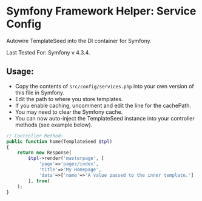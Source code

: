 # Symfony Framework Helper: Service Config

Autowire TemplateSeed into the DI container for Symfony.

Last Tested For: Symfony v 4.3.4.

## Usage:

- Copy the contents of `src/config/services.php` into your own version of this file in Symfony.
- Edit the path to where you store templates.
- If you enable caching, uncomment and edit the line for the cachePath.
- You may need to clear the Symfony cache.
- You can now auto-inject the TemplateSeed instance into your controller methods (see example below).

```php
// Controller Method:
public function home(TemplateSeed $tpl)
{
    return new Response(
        $tpl->render('masterpage', [
            'page'=>'pages/index',
            'title'=>'My Homepage',
            'data'=>['name'=>'A value passed to the inner template.']
        ], true)
    );
}
```
